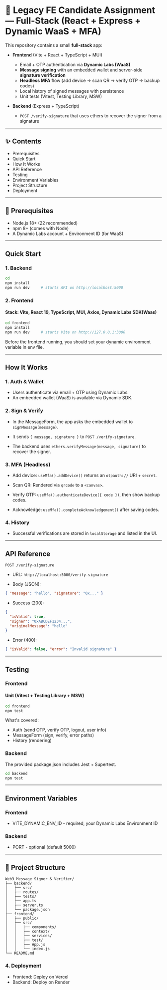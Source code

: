 # 🚀 Legacy FE Candidate Assignment — Full-Stack (React + Express + Dynamic WaaS + MFA)

This repository contains a small **full-stack** app:

- **Frontend** (Vite + React + TypeScript + MUI)
    * Email + OTP authentication via **Dynamic Labs (WaaS)**
    * **Message signing** with an embedded wallet and server-side **signature verification**
    * **Headless MFA** flow (add device → scan QR → verify OTP → backup codes)
    * Local history of signed messages with persistence
    * Unit tests (Vitest, Testing Library, MSW)

- **Backend** (Express + TypeScript)
    * `POST /verify-signature` that uses ethers to recover the signer from a signature

---

## ✨ Contents

* Prerequisites
* Quick Start
* How It Works
* API Reference
* Testing
* Environment Variables
* Project Structure
* Deployment

---

## 🧠 Prerequisites

* Node.js 18+ (22 recommended)
* npm 8+ (comes with Node)
* A Dynamic Labs account + Environment ID (for WaaS)

---

## Quick Start

### 1. Backend

```bash
cd 
npm install
npm run dev     # starts API on http://localhost:5000
```

### 2. Frontend

#### Stack: Vite, React 19, TypeScript, MUI, Axios, Dynamic Labs SDK(Waas)

```bash
cd frontend
npm install
npm run dev     # starts Vite on http://127.0.0.1:3000
```

Before the frontend running, you should set your dynamic environment variable in env file.

---

## How It Works

### 1. Auth & Wallet

- Users authenticate via email + OTP using Dynamic Labs.
- An embedded wallet (WaaS) is available via Dynamic SDK.

### 2. Sign & Verify

- In the MessageForm, the app asks the embedded wallet to `signMessage(message)`.

- It sends `{ message, signature }` to `POST /verify-signature`.

- The backend uses `ethers.verifyMessage(message, signature)` to recover the signer.

### 3. MFA (Headless)

- Add device: `useMfa().addDevice()` returns an `otpauth://` URI + `secret`.

- Scan QR: Rendered via `qrcode` to a `<canvas>`.

- Verify OTP: `useMfa().authenticateDevice({ code })`, then show backup codes.

- Acknowledge: `useMfa().completeAcknowledgement()` after saving codes.

### 4. History

- Successful verifications are stored in `localStorage` and listed in the UI.

---

## API Reference

`POST /verify-signature`

- URL: `http://localhost:5000/verify-signature`

- Body (JSON):

```json
{ "message": "hello", "signature": "0x..." }
```

- Success (200):

```json
{
  "isValid": true,
  "signer": "0xABCDEF1234...",
  "originalMessage": "hello"
}
```

- Error (400):

```json
{ "isValid": false, "error": "Invalid signature" }
```

---

## Testing
### Frontend
#### Unit (Vitest + Testing Library + MSW)

```bash
cd frontend
npm test
```

What's covered:

- Auth (send OTP, verify OTP, logout, user info)
- MessageForm (sign, verify, error paths)
- History (rendering)

### Backend

The provided package.json includes Jest + Supertest.

```bash
cd backend
npm test
```

---

## Environment Variables
### Frontend

- VITE_DYNAMIC_ENV_ID - required, your Dynamic Labs Environment ID

### Backend

- PORT - optional (default 5000)

---

## 📁 Project Structure

```
Web3 Message Signer & Verifier/
├── backend/
│   ├── src/
│   ├── routes/
│   ├── tests/
│   ├── app.ts
│   ├── server.ts
│   └── package.json
├── frontend/
│   ├── public/
│   ├── src/
│   │   ├── components/
│   │   ├── context/
│   │   ├── services/
│   │   ├── test/
│   │   ├── App.js
│   │   └── index.js
└── README.md
```

### 4. Deployment

- Frontend:  Deploy on Vercel
- Backend: Deploy on Render